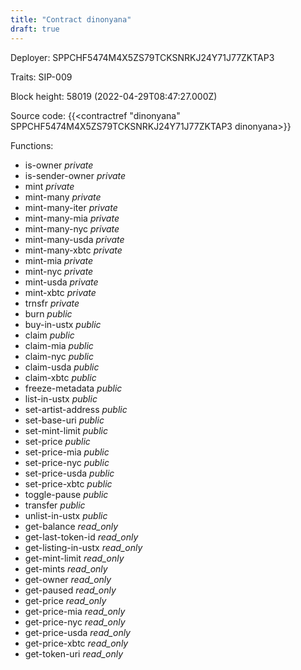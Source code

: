 ```yaml
---
title: "Contract dinonyana"
draft: true
---
```

Deployer: SPPCHF5474M4X5ZS79TCKSNRKJ24Y71J77ZKTAP3

Traits:
SIP-009 



Block height: 58019 (2022-04-29T08:47:27.000Z)

Source code: {{<contractref "dinonyana" SPPCHF5474M4X5ZS79TCKSNRKJ24Y71J77ZKTAP3 dinonyana>}}

Functions:

* is-owner _private_
* is-sender-owner _private_
* mint _private_
* mint-many _private_
* mint-many-iter _private_
* mint-many-mia _private_
* mint-many-nyc _private_
* mint-many-usda _private_
* mint-many-xbtc _private_
* mint-mia _private_
* mint-nyc _private_
* mint-usda _private_
* mint-xbtc _private_
* trnsfr _private_
* burn _public_
* buy-in-ustx _public_
* claim _public_
* claim-mia _public_
* claim-nyc _public_
* claim-usda _public_
* claim-xbtc _public_
* freeze-metadata _public_
* list-in-ustx _public_
* set-artist-address _public_
* set-base-uri _public_
* set-mint-limit _public_
* set-price _public_
* set-price-mia _public_
* set-price-nyc _public_
* set-price-usda _public_
* set-price-xbtc _public_
* toggle-pause _public_
* transfer _public_
* unlist-in-ustx _public_
* get-balance _read_only_
* get-last-token-id _read_only_
* get-listing-in-ustx _read_only_
* get-mint-limit _read_only_
* get-mints _read_only_
* get-owner _read_only_
* get-paused _read_only_
* get-price _read_only_
* get-price-mia _read_only_
* get-price-nyc _read_only_
* get-price-usda _read_only_
* get-price-xbtc _read_only_
* get-token-uri _read_only_
